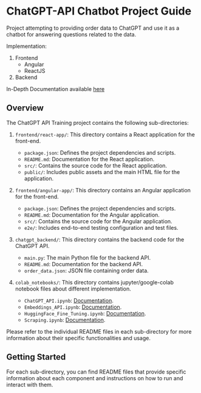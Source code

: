 # ChatGPT-API Chatbot Project Guide

Project attempting to providing order data to ChatGPT and use it as a chatbot for answering questions related to the data. 

Implementation:
1. Frontend
   - Angular
   - ReactJS
2. Backend

In-Depth Documentation available [here](https://docs.google.com/document/d/1O5US_JgFj_58AuS6eH0QyboNhNIv4d-f5aTGVdkwFl8/edit?usp=sharing)

## Overview

The ChatGPT API Training project contains the following sub-directories:

1. `frontend/react-app/`: This directory contains a React application for the front-end.
    - `package.json`: Defines the project dependencies and scripts.
    - `README.md`: Documentation for the React application.
    - `src/`: Contains the source code for the React application.
    - `public/`: Includes public assets and the main HTML file for the application.

2. `frontend/angular-app/`: This directory contains an Angular application for the front-end.
    - `package.json`: Defines the project dependencies and scripts.
    - `README.md`: Documentation for the Angular application.
    - `src/`: Contains the source code for the Angular application.
    - `e2e/`: Includes end-to-end testing configuration and test files.

3. `chatgpt_backend/`: This directory contains the backend code for the ChatGPT API.
    - `main.py`: The main Python file for the backend API.
    - `README.md`: Documentation for the backend API.
    - `order_data.json`: JSON file containing order data.

4. `colab_notebooks/`: This directory contains jupyter/google-colab notebook files about different implementation.
    - `ChatGPT_API.ipynb`: [Documentation](https://docs.google.com/document/d/1O5US_JgFj_58AuS6eH0QyboNhNIv4d-f5aTGVdkwFl8/edit?usp=sharing).
    - `Embeddings_API.ipynb`: [Documentation](https://docs.google.com/document/u/0/d/1HpJSDqjvlSGlcE0ZJBqZeuNmku54fGYljabLPYBE6XQ/edit).
    - `HuggingFace_Fine_Tuning.ipynb`: [Documentation](https://docs.google.com/document/u/0/d/1WljoFMIykjiiWa6-x8kBqw1AbEcfRszBk2-zPA0WyYw/edit).
    - `Scraping.ipynb`: [Documentation](https://docs.google.com/document/u/0/d/1Jk-6RsCK67KJWohI8ARTEEQlBKOkNSzgCY1l0eAncaw/edit).

Please refer to the individual README files in each sub-directory for more information about their specific functionalities and usage.

## Getting Started

For each sub-directory, you can find README files that provide specific information about each component and instructions on how to run and interact with them.